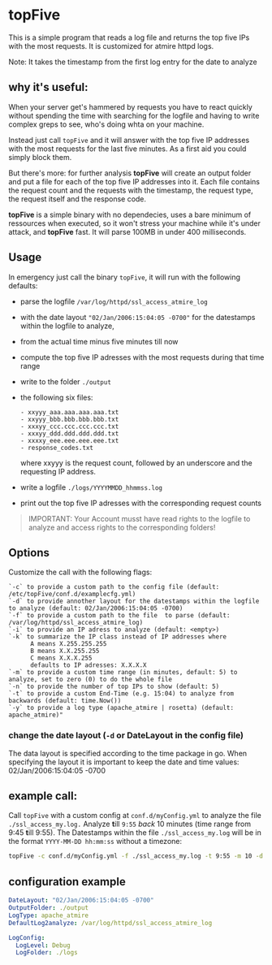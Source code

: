 topFive
=======

This is a simple program that reads a log file and returns the top five IPs with the most requests.
It is customized for atmire httpd logs.

Note: It takes the timestamp from the first log entry for the date to analyze

## why it's useful:
When your server get's hammered by requests you have to react quickly without spending the time with searching for the logfile and having to write complex greps to see, who's doing whta on your machine.

Instead just call `topFive` and it will answer with the top five IP addresses with the most requests for the last five minutes. As a first aid you could simply block them.

But there's more: for further analysis **topFive** will create an output folder and put a file for each of the top five IP addresses into it. Each file contains the request count and the requests with the timestamp, the request type, the request itself and the response code.

**topFive** is a simple binary with no dependecies, uses a bare minimum of ressources when executed, so it won't stress your machine while it's under attack, and **topFive** fast. It will parse 100MB in under 400 milliseconds.

## Usage
In emergency just call the binary `topFive`, it will run with the following defaults:
- parse the logfile `/var/log/httpd/ssl_access_atmire_log`
- with the date layout `"02/Jan/2006:15:04:05 -0700"` for the datestamps within the logfile to analyze,
- from the actual time minus five minutes till now
- compute the top five IP adresses with the most requests during that time range
- write to the folder `./output`
- the following six files:

      - xxyyy_aaa.aaa.aaa.aaa.txt
      - xxyyy_bbb.bbb.bbb.bbb.txt
      - xxxyy_ccc.ccc.ccc.ccc.txt
      - xxxyy_ddd.ddd.ddd.ddd.txt
      - xxxxy_eee.eee.eee.eee.txt
      - response_codes.txt
    where xxyyy is the request count, followed by an underscore and the requesting IP address.
- write a logfile `./logs/YYYYMMDD_hhmmss.log`
- print out the top five IP adresses with the corresponding request counts

> IMPORTANT: 
> Your Account musst have read rights to the logfile to analyze and access rights to the corresponding folders!


## Options
Customize the call with the following flags:
```
`-c` to provide a custom path to the config file (default: /etc/topFive/conf.d/examplecfg.yml)
`-d` to provide annother layout for the datestamps within the logfile to analyze (default: 02/Jan/2006:15:04:05 -0700)
`-f` to provide a custom path to the file  to parse (default: /var/log/httpd/ssl_access_atmire_log)
`-i` to provide an IP adress to analyze (default: <empty>)
`-k` to summarize the IP class instead of IP addresses where
      A means X.255.255.255 
      B means X.X.255.255 
      C means X.X.X.255 
      defaults to IP adresses: X.X.X.X 
`-m` to provide a custom time range (in minutes, default: 5) to analyze, set to zero (0) to do the whole file 
`-n` to provide the number of top IPs to show (default: 5)
`-t` to provide a custom End-Time (e.g. 15:04) to analyze from backwards (default: time.Now())
`-y` to provide a log type (apache_atmire | rosetta) (default: apache_atmire)"
```

### change the date layout (`-d` or DateLayout in the config file)
The data layout is specified according to the time package in go. When specifying the layout it is important to keep the date and time values: 02/Jan/2006:15:04:05 -0700

## example call:
Call `topFive` with a custom config at `conf.d/myConfig.yml` to analyze the file `./ssl_access_my.log.` Analyze **t**ill `9:55` *back* 10 minutes (time range from 9:45 **t**ill 9:55). The Datestamps within the file `./ssl_access_my.log` will be in the format `YYYY-MM-DD hh:mm:ss` without a timezone:

```bash
topFive -c conf.d/myConfig.yml -f ./ssl_access_my.log -t 9:55 -m 10 -d "2006-01-02 15:04:05"
```

## configuration example

```yml
DateLayout: "02/Jan/2006:15:04:05 -0700"
OutputFolder: ./output
LogType: apache_atmire
DefaultLog2analyze: /var/log/httpd/ssl_access_atmire_log

LogConfig:
  LogLevel: Debug
  LogFolder: ./logs
```
